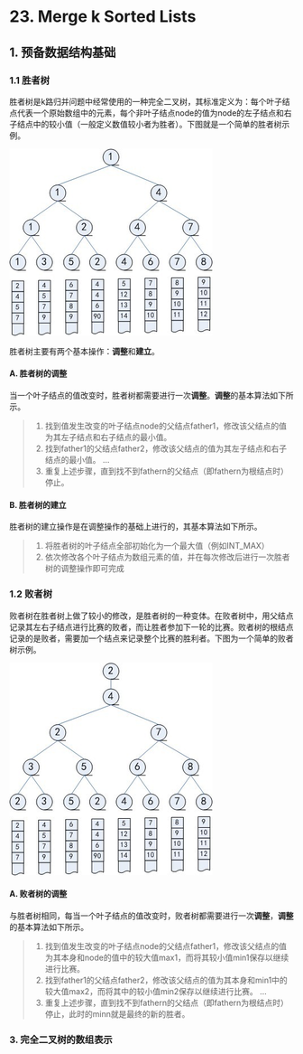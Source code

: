   # 23. Merge k Sorted Lists
 
  ## 1. 预备数据结构基础
 
  ### 1.1 胜者树
 
  胜者树是k路归并问题中经常使用的一种完全二叉树，其标准定义为：每个叶子结点代表一个原始数组中的元素，每个非叶子结点node的值为node的左子结点和右子结点中的较小值（一般定义数值较小者为胜者）。下图就是一个简单的胜者树示例。
  
  ![avatar](https://raw.githubusercontent.com/Happyxianyueveryday/Leetcode-Notebook/master/Linked%20List/23.%20Merge%20k%20Sorted%20Lists/1350310110_2414.jpg)
 
  胜者树主要有两个基本操作：**调整**和**建立**。
  
  #### A. 胜者树的调整
  当一个叶子结点的值改变时，胜者树都需要进行一次**调整**。**调整**的基本算法如下所示。
  
  > 1. 找到值发生改变的叶子结点node的父结点father1，修改该父结点的值为其左子结点和右子结点的最小值。
  > 2. 找到father1的父结点father2，修改该父结点的值为其左子结点和右子结点的最小值。
  > ...
  > 3. 重复上述步骤，直到找不到fathern的父结点（即fathern为根结点时）停止。
  
  #### B. 胜者树的建立
  胜者树的建立操作是在调整操作的基础上进行的，其基本算法如下所示。
  > 1. 将胜者树的叶子结点全部初始化为一个最大值（例如INT_MAX）
  > 2. 依次修改各个叶子结点为数组元素的值，并在每次修改后进行一次胜者树的调整操作即可完成
  
  ### 1.2 败者树
 
  败者树在胜者树上做了较小的修改，是胜者树的一种变体。在败者树中，用父结点记录其左右子结点进行比赛的败者，而让胜者参加下一轮的比赛。败者树的根结点记录的是败者，需要加一个结点来记录整个比赛的胜利者。下图为一个简单的败者树示例。
  
  ![avatar](https://raw.githubusercontent.com/Happyxianyueveryday/Leetcode-Notebook/master/Linked%20List/23.%20Merge%20k%20Sorted%20Lists/1350310705_4079.jpg)
  
  #### A. 败者树的调整
  与胜者树相同，每当一个叶子结点的值改变时，败者树都需要进行一次**调整**，**调整**的基本算法如下所示。
  > 1. 找到值发生改变的叶子结点node的父结点father1，修改该父结点的值为其本身和node的值中的较大值max1，而将其较小值min1保存以继续进行比赛。
  > 2. 找到father1的父结点father2，修改该父结点的值为其本身和min1中的较大值max2，而将其中的较小值min2保存以继续进行比赛。
  > ...
  > 3. 重复上述步骤，直到找不到fathern的父结点（即fathern为根结点时）停止，此时的minn就是最终的新的胜者。
  
  ### 3. 完全二叉树的数组表示
  
  
  
